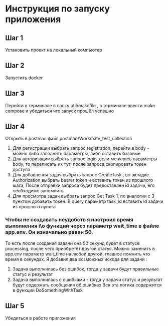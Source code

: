 # Инструкция по запуску приложения

## Шаг 1
Установить проект на локальный компьютер
## Шаг 2
Запустить docker 
## Шаг 3
Перейти в терминале в папку util/makefile , в терминале ввести make compose и 
убедиться что запуск прошёл успешно
## Шаг 4
Открыть  в postman файл postman/Workmate_test_collection

1) Для регистрации выбрать запрос registration, перейти в body - можно либо заполнить параметры, либо оставить базовые
2) Для авторизации выбрать запрос login ,если менялись параметры body, то переписать их тут,  после запроса скопировать токен доступа
3) Для добавления задач выбрать запрос CreateTask , во вкладке Authorization выбрать bearer token и вставить токен из прошлого шага,
После отправки запроса будет предоставлен id задачи, его необходимо запомнить
4) Для просмотра задач выбрать запрос Get Task 1, по аналогии с 3 пунктом добавить токен. В query параметр task_id вставить id задачи из прошлого пункта
### Чтобы не создавать неудобств я настроил время выполнения i\o функций через параметр wait_time в файле app.env. Он изначально равен 50. 
То есть после создания задачи она 50 секунд будет в статусе processing, после чего приобретёт другой статус. Можно заменить в app.env параметр wait_time на любой другой, главное помнить что время в секундах.
Я добавил два возможных исхода для задачи :
1) Задача выполнилась без ошибок, тогда у задачи будут правильные статус и результат
2) Задача выполнилась с ошибками - тогда у задачи статус и результат будут содержать сообщения об ошибках
Вся эта логика содержится в функции DoSomethingWithTask 
## Шаг 5
Убедиться в работе приложения
